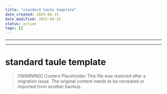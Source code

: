 ```yaml
---
title: "standard taule template"
date_created: 2025-04-15
date_modified: 2025-04-15
status: active
tags: []
---
```


---

---

# standard taule template

> [\!WARNING] Content Placeholder
> This file was restored after a migration issue. The original content needs to be recreated or imported from another backup.

